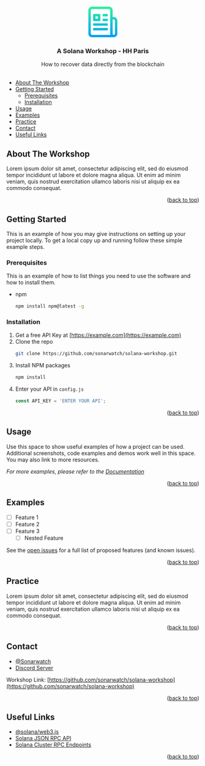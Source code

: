 <div id="top"></div>

<br />
<div align="center">
  <a href="https://github.com/sonarwatch/solana-workshop">
    <img src="images/logo.png" alt="Logo" width="80" height="80">
  </a>

<h3 align="center">A Solana Workshop - HH Paris</h3>

  <p align="center">
    How to recover data directly from the blockchain
    <br />
    <br />
  </p>
</div>



- [About The Workshop](#about-the-workshop)
- [Getting Started](#getting-started)
  - [Prerequisites](#prerequisites)
  - [Installation](#installation)
- [Usage](#usage)
- [Examples](#examples)
- [Practice](#practice)
- [Contact](#contact)
- [Useful Links](#useful-links)



## About The Workshop

Lorem ipsum dolor sit amet, consectetur adipiscing elit, sed do eiusmod tempor incididunt ut labore et dolore magna aliqua. Ut enim ad minim veniam, quis nostrud exercitation ullamco laboris nisi ut aliquip ex ea commodo consequat.

<p align="right">(<a href="#top">back to top</a>)</p>

## Getting Started

This is an example of how you may give instructions on setting up your project locally.
To get a local copy up and running follow these simple example steps.

### Prerequisites

This is an example of how to list things you need to use the software and how to install them.
* npm
  ```sh
  npm install npm@latest -g
  ```

### Installation

1. Get a free API Key at [https://example.com](https://example.com)
2. Clone the repo
   ```sh
   git clone https://github.com/sonarwatch/solana-workshop.git
   ```
3. Install NPM packages
   ```sh
   npm install
   ```
4. Enter your API in `config.js`
   ```js
   const API_KEY = 'ENTER YOUR API';
   ```

<p align="right">(<a href="#top">back to top</a>)</p>



## Usage

Use this space to show useful examples of how a project can be used. Additional screenshots, code examples and demos work well in this space. You may also link to more resources.

_For more examples, please refer to the [Documentation](https://example.com)_

<p align="right">(<a href="#top">back to top</a>)</p>



## Examples

- [ ] Feature 1
- [ ] Feature 2
- [ ] Feature 3
    - [ ] Nested Feature

See the [open issues](https://github.com/sonarwatch/solana-workshop/issues) for a full list of proposed features (and known issues).

<p align="right">(<a href="#top">back to top</a>)</p>

## Practice

Lorem ipsum dolor sit amet, consectetur adipiscing elit, sed do eiusmod tempor incididunt ut labore et dolore magna aliqua. Ut enim ad minim veniam, quis nostrud exercitation ullamco laboris nisi ut aliquip ex ea commodo consequat.

<p align="right">(<a href="#top">back to top</a>)</p>

## Contact

* [@Sonarwatch](https://twitter.com/Sonarwatch)
* [Discord Server](http://discord.gg/gG4DvM2JGw)

Workshop Link: [https://github.com/sonarwatch/solana-workshop](https://github.com/sonarwatch/solana-workshop)

<p align="right">(<a href="#top">back to top</a>)</p>



## Useful Links

* [@solana/web3.js](https://solana-labs.github.io/solana-web3.js/)
* [Solana JSON RPC API](https://docs.solana.com/developing/clients/jsonrpc-api)
* [Solana Cluster RPC Endpoints](https://docs.solana.com/cluster/rpc-endpoints)

<p align="right">(<a href="#top">back to top</a>)</p>

